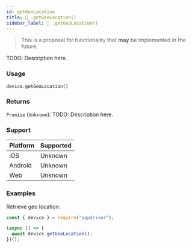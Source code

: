 ```yaml
---
id: getGeoLocation
title: 🔬 .getGeoLocation()
sidebar_label: 🔬 .getGeoLocation()
---
```


> This is a proposal for functionality that **may** be implemented in the future.

TODO: Description here.

### Usage

```text
device.getGeoLocation()
```

### Returns

`Promise` (`Unknown`): TODO: Description here.

### Support

| Platform | Supported |
| -------- | --------- |
| iOS      | Unknown   |
| Android  | Unknown   |
| Web      | Unknown   |

### Examples

Retrieve geo location:

```javascript
const { device } = require("appdriver");

(async () => {
  await device.getGeoLocation();
})();
```